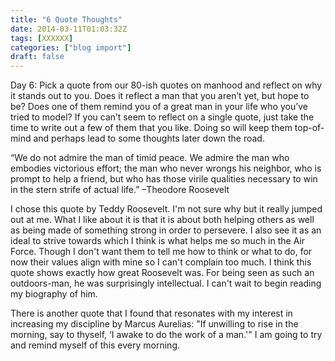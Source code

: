 ```yaml
---
title: "6 Quote Thoughts"
date: 2014-03-11T01:03:32Z
tags: [XXXXXX]
categories: ["blog import"]
draft: false
---
```

 
Day 6: Pick a quote from our 80-ish quotes on manhood and reflect on why it
stands out to you. Does it reflect a man that you aren’t yet, but hope to be?
Does one of them remind you of a great man in your life who you’ve tried to
model? If you can’t seem to reflect on a single quote, just take the time to
write out a few of them that you like. Doing so will keep them top-of-mind and
perhaps lead to some thoughts later down the road.

“We do not admire the man of timid peace. We admire the man who embodies
victorious effort; the man who never wrongs his neighbor, who is prompt to help
a friend, but who has those virile qualities necessary to win in the stern
strife of actual life.” –Theodore Roosevelt

I chose this quote by Teddy Roosevelt. I'm not sure why but it really jumped out
at me. What I like about it is that it is about both helping others as well as
being made of something strong in order to persevere. I also see it as an ideal
to strive towards which I think is what helps me so much in the Air Force.
Though I don't want them to tell me how to think or what to do, for now their
values align with mine so I can't complain too much. I think this quote shows
exactly how great Roosevelt was. For being seen as such an outdoors-man, he was
surprisingly intellectual. I can't wait to begin reading my biography of him.

There is another quote that I found that resonates with my interest in
increasing my discipline by Marcus Aurelias: "If unwilling to rise in the
morning, say to thyself, ‘I awake to do the work of a man.'" I am going to try
and remind myself of this every morning.
